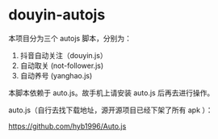 # douyin-autojs

本项目分为三个 autojs 脚本，分别为：

1. 抖音自动关注（douyin.js）
2. 自动取关 (not-follower.js)
3. 自动养号 (yanghao.js)

本脚本依赖于 auto.js。故手机上请安装 auto.js 后再去进行操作。

auto.js（自行去找下载地址，源开源项目已经下架了所有 apk ）：

https://github.com/hyb1996/Auto.js




# 

